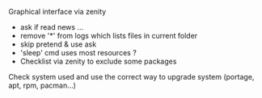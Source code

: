 Graphical interface via zenity
- ask if read news ...
- remove '*' from logs which lists files in current folder
- skip pretend & use ask
- 'sleep' cmd uses most resources ?
- Checklist via zenity to exclude some packages


Check system used and use the correct way to upgrade system (portage, apt, rpm, pacman...)
